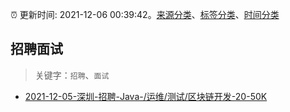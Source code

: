 :alarm_clock: 更新时间: 2021-12-06 00:39:42。[来源分类](../README.md)、[标签分类](../TAGS.md)、[时间分类](../TIMELINE.md)

## 招聘面试


> 关键字：`招聘`、`面试`



- [2021-12-05-深圳-招聘-Java-/运维/测试/区块链开发-20-50K](https://www.v2ex.com/t/820242) 